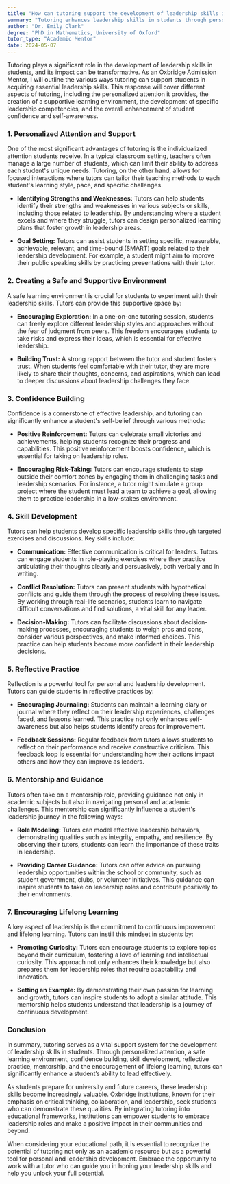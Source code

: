 ```yaml
---
title: "How can tutoring support the development of leadership skills in students?"
summary: "Tutoring enhances leadership skills in students through personalized support, a nurturing environment, and boosting confidence and self-awareness."
author: "Dr. Emily Clark"
degree: "PhD in Mathematics, University of Oxford"
tutor_type: "Academic Mentor"
date: 2024-05-07
---
```


Tutoring plays a significant role in the development of leadership skills in students, and its impact can be transformative. As an Oxbridge Admission Mentor, I will outline the various ways tutoring can support students in acquiring essential leadership skills. This response will cover different aspects of tutoring, including the personalized attention it provides, the creation of a supportive learning environment, the development of specific leadership competencies, and the overall enhancement of student confidence and self-awareness.

### 1. Personalized Attention and Support

One of the most significant advantages of tutoring is the individualized attention students receive. In a typical classroom setting, teachers often manage a large number of students, which can limit their ability to address each student's unique needs. Tutoring, on the other hand, allows for focused interactions where tutors can tailor their teaching methods to each student's learning style, pace, and specific challenges.

- **Identifying Strengths and Weaknesses:** Tutors can help students identify their strengths and weaknesses in various subjects or skills, including those related to leadership. By understanding where a student excels and where they struggle, tutors can design personalized learning plans that foster growth in leadership areas.

- **Goal Setting:** Tutors can assist students in setting specific, measurable, achievable, relevant, and time-bound (SMART) goals related to their leadership development. For example, a student might aim to improve their public speaking skills by practicing presentations with their tutor.

### 2. Creating a Safe and Supportive Environment

A safe learning environment is crucial for students to experiment with their leadership skills. Tutors can provide this supportive space by:

- **Encouraging Exploration:** In a one-on-one tutoring session, students can freely explore different leadership styles and approaches without the fear of judgment from peers. This freedom encourages students to take risks and express their ideas, which is essential for effective leadership.

- **Building Trust:** A strong rapport between the tutor and student fosters trust. When students feel comfortable with their tutor, they are more likely to share their thoughts, concerns, and aspirations, which can lead to deeper discussions about leadership challenges they face.

### 3. Confidence Building

Confidence is a cornerstone of effective leadership, and tutoring can significantly enhance a student's self-belief through various methods:

- **Positive Reinforcement:** Tutors can celebrate small victories and achievements, helping students recognize their progress and capabilities. This positive reinforcement boosts confidence, which is essential for taking on leadership roles.

- **Encouraging Risk-Taking:** Tutors can encourage students to step outside their comfort zones by engaging them in challenging tasks and leadership scenarios. For instance, a tutor might simulate a group project where the student must lead a team to achieve a goal, allowing them to practice leadership in a low-stakes environment.

### 4. Skill Development

Tutors can help students develop specific leadership skills through targeted exercises and discussions. Key skills include:

- **Communication:** Effective communication is critical for leaders. Tutors can engage students in role-playing exercises where they practice articulating their thoughts clearly and persuasively, both verbally and in writing.

- **Conflict Resolution:** Tutors can present students with hypothetical conflicts and guide them through the process of resolving these issues. By working through real-life scenarios, students learn to navigate difficult conversations and find solutions, a vital skill for any leader.

- **Decision-Making:** Tutors can facilitate discussions about decision-making processes, encouraging students to weigh pros and cons, consider various perspectives, and make informed choices. This practice can help students become more confident in their leadership decisions.

### 5. Reflective Practice

Reflection is a powerful tool for personal and leadership development. Tutors can guide students in reflective practices by:

- **Encouraging Journaling:** Students can maintain a learning diary or journal where they reflect on their leadership experiences, challenges faced, and lessons learned. This practice not only enhances self-awareness but also helps students identify areas for improvement.

- **Feedback Sessions:** Regular feedback from tutors allows students to reflect on their performance and receive constructive criticism. This feedback loop is essential for understanding how their actions impact others and how they can improve as leaders.

### 6. Mentorship and Guidance

Tutors often take on a mentorship role, providing guidance not only in academic subjects but also in navigating personal and academic challenges. This mentorship can significantly influence a student's leadership journey in the following ways:

- **Role Modeling:** Tutors can model effective leadership behaviors, demonstrating qualities such as integrity, empathy, and resilience. By observing their tutors, students can learn the importance of these traits in leadership.

- **Providing Career Guidance:** Tutors can offer advice on pursuing leadership opportunities within the school or community, such as student government, clubs, or volunteer initiatives. This guidance can inspire students to take on leadership roles and contribute positively to their environments.

### 7. Encouraging Lifelong Learning

A key aspect of leadership is the commitment to continuous improvement and lifelong learning. Tutors can instill this mindset in students by:

- **Promoting Curiosity:** Tutors can encourage students to explore topics beyond their curriculum, fostering a love of learning and intellectual curiosity. This approach not only enhances their knowledge but also prepares them for leadership roles that require adaptability and innovation.

- **Setting an Example:** By demonstrating their own passion for learning and growth, tutors can inspire students to adopt a similar attitude. This mentorship helps students understand that leadership is a journey of continuous development.

### Conclusion

In summary, tutoring serves as a vital support system for the development of leadership skills in students. Through personalized attention, a safe learning environment, confidence building, skill development, reflective practice, mentorship, and the encouragement of lifelong learning, tutors can significantly enhance a student’s ability to lead effectively. 

As students prepare for university and future careers, these leadership skills become increasingly valuable. Oxbridge institutions, known for their emphasis on critical thinking, collaboration, and leadership, seek students who can demonstrate these qualities. By integrating tutoring into educational frameworks, institutions can empower students to embrace leadership roles and make a positive impact in their communities and beyond.

When considering your educational path, it is essential to recognize the potential of tutoring not only as an academic resource but as a powerful tool for personal and leadership development. Embrace the opportunity to work with a tutor who can guide you in honing your leadership skills and help you unlock your full potential.
    